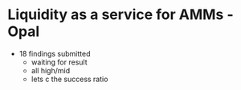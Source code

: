 # Liquidity as a service for AMMs - Opal

- 18 findings submitted
    - waiting for result
    - all high/mid
    - lets c the success ratio
